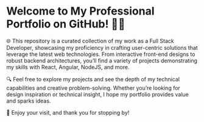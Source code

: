 # Welcome to My Professional Portfolio on GitHub! 👨‍💻

🌐 This repository is a curated collection of my work as a Full Stack Developer, showcasing my proficiency in crafting user-centric solutions that leverage the latest web technologies. From interactive front-end designs to robust backend architectures, you’ll find a variety of projects demonstrating my skills with React, Angular, NodeJS, and more.

🔍 Feel free to explore my projects and see the depth of my technical capabilities and creative problem-solving. Whether you’re looking for design inspiration or technical insight, I hope my portfolio provides value and sparks ideas.

🎉 Enjoy your visit, and thank you for stopping by!

